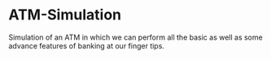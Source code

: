# ATM-Simulation
Simulation of an ATM in which we can perform all the basic as well as some advance features of banking at our finger tips.
